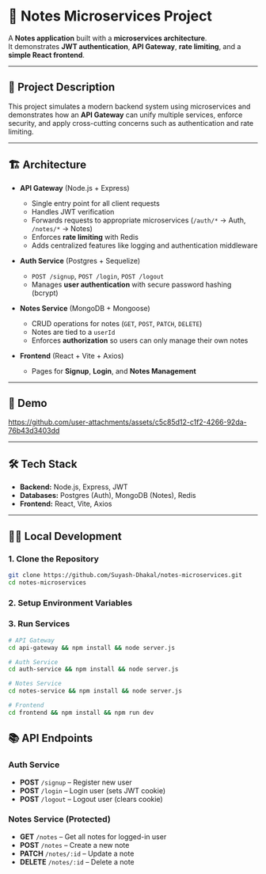 # 📝 Notes Microservices Project

A **Notes application** built with a **microservices architecture**.  
It demonstrates **JWT authentication**, **API Gateway**, **rate limiting**, and a **simple React frontend**.

---

## 🚀 Project Description

This project simulates a modern backend system using microservices and demonstrates how an **API Gateway** can unify multiple services, enforce security, and apply cross-cutting concerns such as authentication and rate limiting.

---

## 🏗 Architecture

- **API Gateway** (Node.js + Express)  
  - Single entry point for all client requests  
  - Handles JWT verification 
  - Forwards requests to appropriate microservices (`/auth/*` → Auth, `/notes/*` → Notes)  
  - Enforces **rate limiting** with Redis 
  - Adds centralized features like logging and authentication middleware  

- **Auth Service** (Postgres + Sequelize)  
  - `POST /signup`, `POST /login`, `POST /logout`  
  - Manages **user authentication** with secure password hashing (bcrypt)  

- **Notes Service** (MongoDB + Mongoose)  
  - CRUD operations for notes (`GET`, `POST`, `PATCH`, `DELETE`)  
  - Notes are tied to a `userId`  
  - Enforces **authorization** so users can only manage their own notes  

- **Frontend** (React + Vite + Axios)  
  - Pages for **Signup**, **Login**, and **Notes Management**  

---

## 🎥 Demo

https://github.com/user-attachments/assets/c5c85d12-c1f2-4266-92da-76b43d3403dd


---


## 🛠 Tech Stack

- **Backend:** Node.js, Express, JWT  
- **Databases:** Postgres (Auth), MongoDB (Notes), Redis  
- **Frontend:** React, Vite, Axios  

---

## 🧑‍💻 Local Development

### 1. Clone the Repository
```bash
git clone https://github.com/Suyash-Dhakal/notes-microservices.git
cd notes-microservices
```
### 2. Setup Environment Variables
### 3. Run Services
```bash
# API Gateway
cd api-gateway && npm install && node server.js

# Auth Service
cd auth-service && npm install && node server.js

# Notes Service
cd notes-service && npm install && node server.js

# Frontend
cd frontend && npm install && npm run dev
```
## 📚 API Endpoints

### Auth Service
- **POST** `/signup` – Register new user  
- **POST** `/login` – Login user (sets JWT cookie)
- **POST** `/logout` – Logout user (clears cookie)

### Notes Service (Protected)
- **GET** `/notes` – Get all notes for logged-in user  
- **POST** `/notes` – Create a new note
- **PATCH** `/notes/:id` – Update a note
- **DELETE** `/notes/:id` – Delete a note
